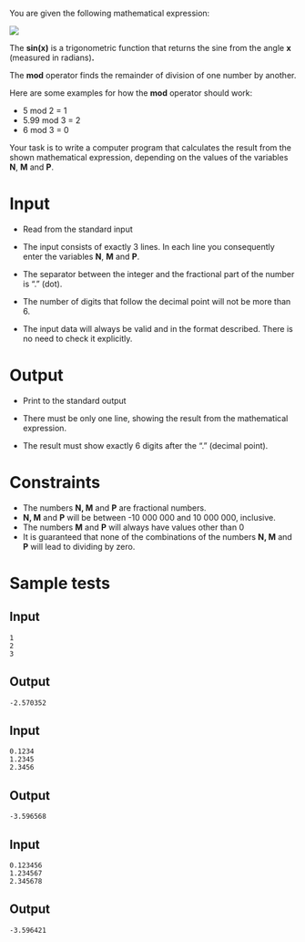 You are given the following mathematical expression:

<img src="https://rawgit.com/Minkov/dmoj-tasks/master/basics/11math/01mathexp/mathexp.png" />

The **sin(x)** is a trigonometric function that returns the sine from the angle **x** (measured in radians)**.**

The **mod** operator finds the remainder of division of one number by another.

Here are some examples for how the **mod** operator should work:
-   5 mod 2 = 1
-   5.99 mod 3 = 2
-   6 mod 3 = 0

Your task is to write a computer program that calculates the result from the shown mathematical expression, depending on the values of the variables **N**, **M** and **P**.

# Input

- Read from the standard input

- The input consists of exactly 3 lines. In each line you consequently enter the variables **N**, **M** and **P**.

- The separator between the integer and the fractional part of the number is “.” (dot).

- The number of digits that follow the decimal point will not be more than 6.

- The input data will always be valid and in the format described. There is no need to check it explicitly.

# Output

- Print to the standard output

- There must be only one line, showing the result from the mathematical expression.

- The result must show exactly 6 digits after the “.” (decimal point).

# Constraints

-   The numbers **N, M** and **P** are fractional numbers.
-   **N, M** and **P** will be between -10 000 000 and 10 000 000, inclusive.
-   The numbers **M** and **P** will always have values other than 0
-   It is guaranteed that none of the combinations of the numbers **N, M** and **P** will lead to dividing by zero.


# Sample tests

## Input

```
1
2
3
```

## Output

```
-2.570352
```

## Input

```
0.1234
1.2345
2.3456
```

## Output

```
-3.596568
```

## Input

```
0.123456
1.234567
2.345678
```

## Output

```
-3.596421
```
